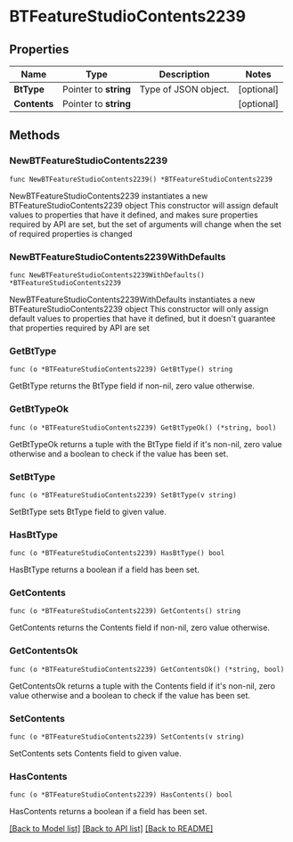 # BTFeatureStudioContents2239

## Properties

Name | Type | Description | Notes
------------ | ------------- | ------------- | -------------
**BtType** | Pointer to **string** | Type of JSON object. | [optional] 
**Contents** | Pointer to **string** |  | [optional] 

## Methods

### NewBTFeatureStudioContents2239

`func NewBTFeatureStudioContents2239() *BTFeatureStudioContents2239`

NewBTFeatureStudioContents2239 instantiates a new BTFeatureStudioContents2239 object
This constructor will assign default values to properties that have it defined,
and makes sure properties required by API are set, but the set of arguments
will change when the set of required properties is changed

### NewBTFeatureStudioContents2239WithDefaults

`func NewBTFeatureStudioContents2239WithDefaults() *BTFeatureStudioContents2239`

NewBTFeatureStudioContents2239WithDefaults instantiates a new BTFeatureStudioContents2239 object
This constructor will only assign default values to properties that have it defined,
but it doesn't guarantee that properties required by API are set

### GetBtType

`func (o *BTFeatureStudioContents2239) GetBtType() string`

GetBtType returns the BtType field if non-nil, zero value otherwise.

### GetBtTypeOk

`func (o *BTFeatureStudioContents2239) GetBtTypeOk() (*string, bool)`

GetBtTypeOk returns a tuple with the BtType field if it's non-nil, zero value otherwise
and a boolean to check if the value has been set.

### SetBtType

`func (o *BTFeatureStudioContents2239) SetBtType(v string)`

SetBtType sets BtType field to given value.

### HasBtType

`func (o *BTFeatureStudioContents2239) HasBtType() bool`

HasBtType returns a boolean if a field has been set.

### GetContents

`func (o *BTFeatureStudioContents2239) GetContents() string`

GetContents returns the Contents field if non-nil, zero value otherwise.

### GetContentsOk

`func (o *BTFeatureStudioContents2239) GetContentsOk() (*string, bool)`

GetContentsOk returns a tuple with the Contents field if it's non-nil, zero value otherwise
and a boolean to check if the value has been set.

### SetContents

`func (o *BTFeatureStudioContents2239) SetContents(v string)`

SetContents sets Contents field to given value.

### HasContents

`func (o *BTFeatureStudioContents2239) HasContents() bool`

HasContents returns a boolean if a field has been set.


[[Back to Model list]](../README.md#documentation-for-models) [[Back to API list]](../README.md#documentation-for-api-endpoints) [[Back to README]](../README.md)


